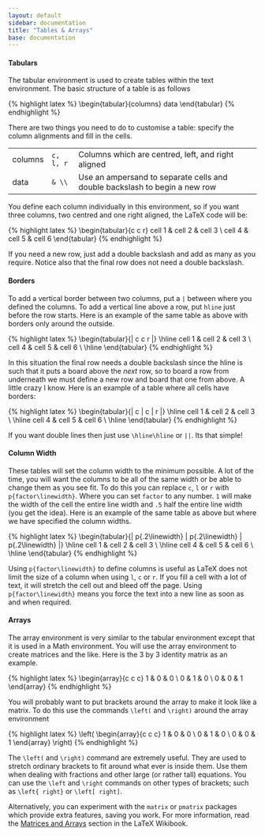 ```yaml
---
layout: default
sidebar: documentation
title: "Tables & Arrays"
base: documentation
---
```


#### Tabulars

The tabular environment is used to create tables within the text environment. The basic structure of a table is as follows

{% highlight latex %}
\begin{tabular}{columns}
  data
\end{tabular}
{% endhighlight %}

There are two things you need to do to customise a table: specify the column alignments and fill in the cells.

<table>
	<tr>
		<td>columns</td>
		<td><code>c, l, r</code></td>
		<td>Columns which are centred, left, and right aligned</td>
	</tr>
	<tr>
		<td>data</td>
		<td><code>& \\</code></td>
		<td>Use an ampersand to separate cells and double backslash to begin a new row</td>
	</tr>
</table>

You define each column individually in this environment, so if you want three columns, two centred and one right aligned, the LaTeX code will be:

{% highlight latex %}
\begin{tabular}{c c r}
  cell 1 & cell 2 & cell 3 \\
  cell 4 & cell 5 & cell 6
\end{tabular}
{% endhighlight %}

If you need a new row, just add a double backslash and add as many as you require. Notice also that the final row does not need a double backslash.

#### Borders

To add a vertical border between two columns, put a `|` between where you defined the columns. To add a vertical line above a row, put `hline` just before the row starts. Here is an example of the same table as above with borders only around the outside.

{% highlight latex %}
\begin{tabular}{| c c r |}      \hline
  cell 1 & cell 2 & cell 3 \\
  cell 4 & cell 5 & cell 6 \\    \hline
\end{tabular}
{% endhighlight %}

In this situation the final row needs a double backslash since the hline is such that it puts a board above the *next* row, so to board a row from underneath we must define a new row and board that one from above. A little crazy I know. Here is an example of a table where all cells have borders:

{% highlight latex %}
\begin{tabular}{| c | c | r |}   \hline
  cell 1 & cell 2 & cell 3 \\    \hline
  cell 4 & cell 5 & cell 6 \\    \hline
\end{tabular}
{% endhighlight %}

If you want double lines then just use `\hline\hline` or `||`. Its that simple!

#### Column Width

These tables will set the column width to the minimum possible. A lot of the time, you will want the columns to be all of the same width or be able to change them as you see fit. To do this you can replace `c`, `l` or `r` with `p{factor\linewidth}`. Where you can set `factor` to any number. `1` will make the width of the cell the entire line width and `.5` half the entire line width (you get the idea). Here is an example of the same table as above but where we have specified the column widths.

{% highlight latex %}
\begin{tabular}{| p{.2\linewidth} | p{.2\linewidth} | p{.2\linewidth} |}  \hline
  cell 1 & cell 2 & cell 3 \\   \hline
  cell 4 & cell 5 & cell 6 \\   \hline
\end{tabular}
{% endhighlight %}

Using `p{factor\linewidth}` to define columns is useful as LaTeX does not limit the size of a column when using `l`, `c` or `r`. If you fill a cell with a lot of text, it will stretch the cell out and bleed off the page. Using `p{factor\linewidth}` means you force the text into a new line as soon as and when required.

#### Arrays

The array environment is very similar to the tabular environment except that it is used in a Math environment. You will use the array environment to create matrices and the like. Here is the 3 by 3 identity matrix as an example.

{% highlight latex %}
\begin{array}{c c c}
  1 & 0 & 0 \\
  0 & 1 & 0 \\
  0 & 0 & 1
\end{array}
{% endhighlight %}

You will probably want to put brackets around the array to make it look like a matrix. To do this use the commands `\left(` and `\right)` around the array environment

{% highlight latex %}
\left(
  \begin{array}{c c c}
    1 & 0 & 0 \\
    0 & 1 & 0 \\
    0 & 0 & 1
  \end{array}
\right)
{% endhighlight %}

The `\left(` and `\right)` command are extremely useful. They are used to stretch ordinary brackets to fit around what ever is inside them. Use them when dealing with fractions and other large (or rather tall) equations. You can use the `\left` and `\right` commands on other types of brackets; such as `\left{ right}` or `\left[ right]`.

Alternatively, you can experiment with the `matrix` or `pmatrix` packages which provide extra features, saving you work. For more information, read the [Matrices and Arrays](http://en.wikibooks.org/wiki/LaTeX/Mathematics#Matrices_and_arrays) section in the LaTeX Wikibook.
